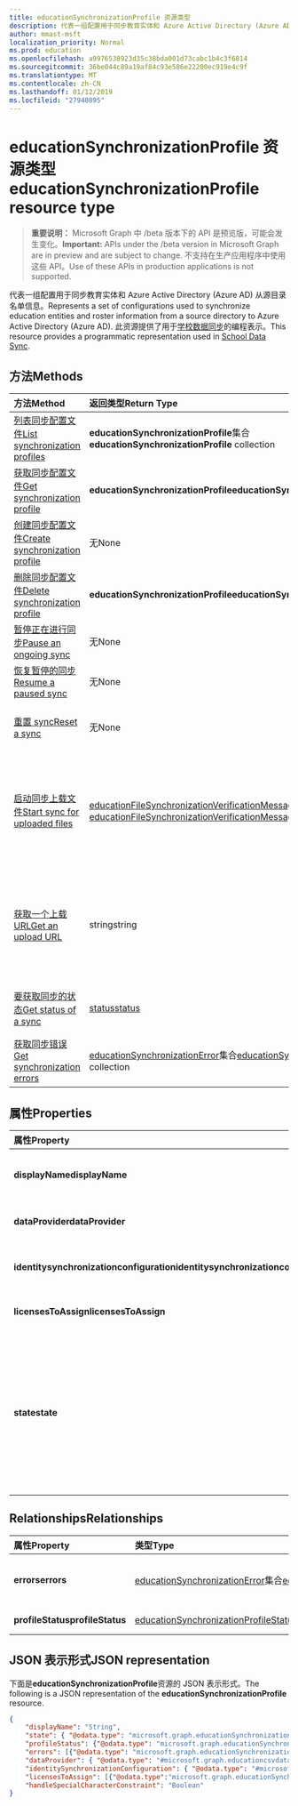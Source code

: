 ```yaml
---
title: educationSynchronizationProfile 资源类型
description: 代表一组配置用于同步教育实体和 Azure Active Directory (Azure AD) 从源目录名单信息。 此资源提供了用于学校数据同步的编程表示。
author: mmast-msft
localization_priority: Normal
ms.prod: education
ms.openlocfilehash: a9976538923d35c38bda001d73cabc1b4c3f6814
ms.sourcegitcommit: 36be044c89a19af84c93e586e22200ec919e4c9f
ms.translationtype: MT
ms.contentlocale: zh-CN
ms.lasthandoff: 01/12/2019
ms.locfileid: "27940895"
---
```

# <a name="educationsynchronizationprofile-resource-type"></a><span data-ttu-id="3ca5b-104">educationSynchronizationProfile 资源类型</span><span class="sxs-lookup"><span data-stu-id="3ca5b-104">educationSynchronizationProfile resource type</span></span>

> <span data-ttu-id="3ca5b-105">**重要说明：** Microsoft Graph 中 /beta 版本下的 API 是预览版，可能会发生变化。</span><span class="sxs-lookup"><span data-stu-id="3ca5b-105">**Important:** APIs under the /beta version in Microsoft Graph are in preview and are subject to change.</span></span> <span data-ttu-id="3ca5b-106">不支持在生产应用程序中使用这些 API。</span><span class="sxs-lookup"><span data-stu-id="3ca5b-106">Use of these APIs in production applications is not supported.</span></span>

<span data-ttu-id="3ca5b-107">代表一组配置用于同步教育实体和 Azure Active Directory (Azure AD) 从源目录名单信息。</span><span class="sxs-lookup"><span data-stu-id="3ca5b-107">Represents a set of configurations used to synchronize education entities and roster information from a source directory to Azure Active Directory (Azure AD).</span></span> <span data-ttu-id="3ca5b-108">此资源提供了用于[学校数据同步](https://sds.microsoft.com)的编程表示。</span><span class="sxs-lookup"><span data-stu-id="3ca5b-108">This resource provides a programmatic representation used in [School Data Sync](https://sds.microsoft.com).</span></span>

## <a name="methods"></a><span data-ttu-id="3ca5b-109">方法</span><span class="sxs-lookup"><span data-stu-id="3ca5b-109">Methods</span></span>

| <span data-ttu-id="3ca5b-110">方法</span><span class="sxs-lookup"><span data-stu-id="3ca5b-110">Method</span></span> | <span data-ttu-id="3ca5b-111">返回类型</span><span class="sxs-lookup"><span data-stu-id="3ca5b-111">Return Type</span></span> | <span data-ttu-id="3ca5b-112">说明</span><span class="sxs-lookup"><span data-stu-id="3ca5b-112">Description</span></span> |
|:-|:-|:-|
| [<span data-ttu-id="3ca5b-113">列表同步配置文件</span><span class="sxs-lookup"><span data-stu-id="3ca5b-113">List synchronization profiles</span></span>](../api/educationsynchronizationprofile-list.md) | <span data-ttu-id="3ca5b-114">**educationSynchronizationProfile**集合</span><span class="sxs-lookup"><span data-stu-id="3ca5b-114">**educationSynchronizationProfile** collection</span></span> | <span data-ttu-id="3ca5b-115">获取为租户中的所有同步配置文件的列表。</span><span class="sxs-lookup"><span data-stu-id="3ca5b-115">Get a list of all the synchronization profiles in the tenant.</span></span> |
| [<span data-ttu-id="3ca5b-116">获取同步配置文件</span><span class="sxs-lookup"><span data-stu-id="3ca5b-116">Get synchronization profile</span></span>](../api/educationsynchronizationprofile-get.md) | <span data-ttu-id="3ca5b-117">**educationSynchronizationProfile**</span><span class="sxs-lookup"><span data-stu-id="3ca5b-117">**educationSynchronizationProfile**</span></span> | <span data-ttu-id="3ca5b-118">检索给定的配置文件标识符特定配置文件。</span><span class="sxs-lookup"><span data-stu-id="3ca5b-118">Retrieve a specific profile given the profile identifier.</span></span> |
| [<span data-ttu-id="3ca5b-119">创建同步配置文件</span><span class="sxs-lookup"><span data-stu-id="3ca5b-119">Create synchronization profile</span></span>](../api/educationsynchronizationprofile-post.md) | <span data-ttu-id="3ca5b-120">无</span><span class="sxs-lookup"><span data-stu-id="3ca5b-120">None</span></span> | <span data-ttu-id="3ca5b-121">创建一个新的同步配置文件。</span><span class="sxs-lookup"><span data-stu-id="3ca5b-121">Create a new synchronization profile.</span></span> |
| [<span data-ttu-id="3ca5b-122">删除同步配置文件</span><span class="sxs-lookup"><span data-stu-id="3ca5b-122">Delete synchronization profile</span></span>](../api/educationsynchronizationprofile-delete.md) | <span data-ttu-id="3ca5b-123">**educationSynchronizationProfile**</span><span class="sxs-lookup"><span data-stu-id="3ca5b-123">**educationSynchronizationProfile**</span></span> | <span data-ttu-id="3ca5b-124">删除特定的配置文件给定的配置文件标识符。</span><span class="sxs-lookup"><span data-stu-id="3ca5b-124">Delete a specific profile given the profile identifier.</span></span> |
| [<span data-ttu-id="3ca5b-125">暂停正在进行同步</span><span class="sxs-lookup"><span data-stu-id="3ca5b-125">Pause an ongoing sync</span></span>](../api/educationsynchronizationprofile-pause.md) | <span data-ttu-id="3ca5b-126">无</span><span class="sxs-lookup"><span data-stu-id="3ca5b-126">None</span></span> | <span data-ttu-id="3ca5b-127">暂停正在进行的同步。</span><span class="sxs-lookup"><span data-stu-id="3ca5b-127">Pause an ongoing synchronization.</span></span> |
| [<span data-ttu-id="3ca5b-128">恢复暂停的同步</span><span class="sxs-lookup"><span data-stu-id="3ca5b-128">Resume a paused sync</span></span>](../api/educationsynchronizationprofile-resume.md) | <span data-ttu-id="3ca5b-129">无</span><span class="sxs-lookup"><span data-stu-id="3ca5b-129">None</span></span> | <span data-ttu-id="3ca5b-130">恢复暂停的同步。</span><span class="sxs-lookup"><span data-stu-id="3ca5b-130">Resume a paused synchronization.</span></span> |
| [<span data-ttu-id="3ca5b-131">重置 sync</span><span class="sxs-lookup"><span data-stu-id="3ca5b-131">Reset a sync</span></span>](../api/educationsynchronizationprofile-reset.md) | <span data-ttu-id="3ca5b-132">无</span><span class="sxs-lookup"><span data-stu-id="3ca5b-132">None</span></span> | <span data-ttu-id="3ca5b-133">重置配置文件的状态，并重新启动同步。</span><span class="sxs-lookup"><span data-stu-id="3ca5b-133">Reset the state of the profile and restart synchronization.</span></span> |
| [<span data-ttu-id="3ca5b-134">启动同步上载文件</span><span class="sxs-lookup"><span data-stu-id="3ca5b-134">Start sync for uploaded files</span></span>](../api/educationsynchronizationprofile-start.md) | <span data-ttu-id="3ca5b-135">[educationFileSynchronizationVerificationMessage](educationfilesynchronizationverificationmessage.md)集合</span><span class="sxs-lookup"><span data-stu-id="3ca5b-135">[educationFileSynchronizationVerificationMessage](educationfilesynchronizationverificationmessage.md) collection</span></span>| <span data-ttu-id="3ca5b-136">验证已上载的源文件，并启动同步。</span><span class="sxs-lookup"><span data-stu-id="3ca5b-136">Verify the uploaded source files and start synchronization.</span></span> <span data-ttu-id="3ca5b-137">应用仅数据提供程序何时[educationCsvDataProvider](educationcsvdataprovider.md)。</span><span class="sxs-lookup"><span data-stu-id="3ca5b-137">Applies only when the data provider is [educationCsvDataProvider](educationcsvdataprovider.md).</span></span> |
| [<span data-ttu-id="3ca5b-138">获取一个上载 URL</span><span class="sxs-lookup"><span data-stu-id="3ca5b-138">Get an upload URL</span></span>](../api/educationsynchronizationprofile-uploadurl.md) | <span data-ttu-id="3ca5b-139">string</span><span class="sxs-lookup"><span data-stu-id="3ca5b-139">string</span></span> | <span data-ttu-id="3ca5b-140">返回要上载 CSV 数据文件的短期 URL。</span><span class="sxs-lookup"><span data-stu-id="3ca5b-140">Return the short-lived URL to upload CSV data files.</span></span> <span data-ttu-id="3ca5b-141">应用仅数据提供程序何时[educationCsvDataProvider](educationcsvdataprovider.md)。</span><span class="sxs-lookup"><span data-stu-id="3ca5b-141">Applies only when the data provider is [educationCsvDataProvider](educationcsvdataprovider.md).</span></span> |
| [<span data-ttu-id="3ca5b-142">要获取同步的状态</span><span class="sxs-lookup"><span data-stu-id="3ca5b-142">Get status of a sync</span></span>](../api/educationsynchronizationprofilestatus-get.md) | [<span data-ttu-id="3ca5b-143">status</span><span class="sxs-lookup"><span data-stu-id="3ca5b-143">status</span></span>](educationsynchronizationprofilestatus.md) | <span data-ttu-id="3ca5b-144">返回一个特定的同步配置文件的状态。</span><span class="sxs-lookup"><span data-stu-id="3ca5b-144">Return the status of a specific synchronization profile.</span></span> |
| [<span data-ttu-id="3ca5b-145">获取同步错误</span><span class="sxs-lookup"><span data-stu-id="3ca5b-145">Get synchronization errors</span></span>](../api/educationsynchronizationerrors-get.md) | <span data-ttu-id="3ca5b-146">[educationSynchronizationError](educationsynchronizationerror.md)集合</span><span class="sxs-lookup"><span data-stu-id="3ca5b-146">[educationSynchronizationError](educationsynchronizationerror.md) collection</span></span>| <span data-ttu-id="3ca5b-147">获取所有同步过程中生成的错误。</span><span class="sxs-lookup"><span data-stu-id="3ca5b-147">Get all the errors generated during synchronization.</span></span> |

## <a name="properties"></a><span data-ttu-id="3ca5b-148">属性</span><span class="sxs-lookup"><span data-stu-id="3ca5b-148">Properties</span></span>

| <span data-ttu-id="3ca5b-149">属性</span><span class="sxs-lookup"><span data-stu-id="3ca5b-149">Property</span></span> | <span data-ttu-id="3ca5b-150">类型</span><span class="sxs-lookup"><span data-stu-id="3ca5b-150">Type</span></span> | <span data-ttu-id="3ca5b-151">Description</span><span class="sxs-lookup"><span data-stu-id="3ca5b-151">Description</span></span> |
|:-|:-|:-|
| <span data-ttu-id="3ca5b-152">**displayName**</span><span class="sxs-lookup"><span data-stu-id="3ca5b-152">**displayName**</span></span> | <span data-ttu-id="3ca5b-153">string</span><span class="sxs-lookup"><span data-stu-id="3ca5b-153">string</span></span> |  <span data-ttu-id="3ca5b-154">配置文件的同步标识名称。</span><span class="sxs-lookup"><span data-stu-id="3ca5b-154">Name of the configuration profile for syncing identities.</span></span>         |
| <span data-ttu-id="3ca5b-155">**dataProvider**</span><span class="sxs-lookup"><span data-stu-id="3ca5b-155">**dataProvider**</span></span> | [<span data-ttu-id="3ca5b-156">educationSynchronizationDataProvider</span><span class="sxs-lookup"><span data-stu-id="3ca5b-156">educationSynchronizationDataProvider</span></span>](educationsynchronizationdataprovider.md) |  <span data-ttu-id="3ca5b-157">用于配置文件数据提供程序。</span><span class="sxs-lookup"><span data-stu-id="3ca5b-157">The data provider used for the profile.</span></span>         |
| <span data-ttu-id="3ca5b-158">**identitysynchronizationconfiguration**</span><span class="sxs-lookup"><span data-stu-id="3ca5b-158">**identitysynchronizationconfiguration**</span></span> | [<span data-ttu-id="3ca5b-159">educationIdentitySynchronizationConfiguration</span><span class="sxs-lookup"><span data-stu-id="3ca5b-159">educationIdentitySynchronizationConfiguration</span></span>](educationidentitysynchronizationconfiguration.md) | <span data-ttu-id="3ca5b-160">标识[创建](educationidentitycreationconfiguration.md)或[匹配](educationidentitymatchingconfiguration.md)配置。</span><span class="sxs-lookup"><span data-stu-id="3ca5b-160">Identity [creation](educationidentitycreationconfiguration.md) or [matching](educationidentitymatchingconfiguration.md) configuration .</span></span>        |
| <span data-ttu-id="3ca5b-161">**licensesToAssign**</span><span class="sxs-lookup"><span data-stu-id="3ca5b-161">**licensesToAssign**</span></span> | <span data-ttu-id="3ca5b-162">[educationSynchronizationLicenseAssignment](educationsynchronizationlicenseassignment.md)集合</span><span class="sxs-lookup"><span data-stu-id="3ca5b-162">[educationSynchronizationLicenseAssignment](educationsynchronizationlicenseassignment.md) collection</span></span>|  <span data-ttu-id="3ca5b-163">许可证安装配置。</span><span class="sxs-lookup"><span data-stu-id="3ca5b-163">License setup configuration.</span></span>        |
| <span data-ttu-id="3ca5b-164">**state**</span><span class="sxs-lookup"><span data-stu-id="3ca5b-164">**state**</span></span> | <span data-ttu-id="3ca5b-165">string</span><span class="sxs-lookup"><span data-stu-id="3ca5b-165">string</span></span> |  <span data-ttu-id="3ca5b-166">配置文件的状态。</span><span class="sxs-lookup"><span data-stu-id="3ca5b-166">The state of the profile.</span></span> <span data-ttu-id="3ca5b-167">可取值为：`provisioning`、`provisioned`、`provisioningFailed`、`deleting`、`deletionFailed`。</span><span class="sxs-lookup"><span data-stu-id="3ca5b-167">Possible values are: `provisioning`, `provisioned`, `provisioningFailed`, `deleting`, `deletionFailed`.</span></span>          |

## <a name="relationships"></a><span data-ttu-id="3ca5b-168">Relationships</span><span class="sxs-lookup"><span data-stu-id="3ca5b-168">Relationships</span></span>

| <span data-ttu-id="3ca5b-169">属性</span><span class="sxs-lookup"><span data-stu-id="3ca5b-169">Property</span></span> | <span data-ttu-id="3ca5b-170">类型</span><span class="sxs-lookup"><span data-stu-id="3ca5b-170">Type</span></span> | <span data-ttu-id="3ca5b-171">Description</span><span class="sxs-lookup"><span data-stu-id="3ca5b-171">Description</span></span> |
|:-|:-|:-|
| <span data-ttu-id="3ca5b-172">**errors**</span><span class="sxs-lookup"><span data-stu-id="3ca5b-172">**errors**</span></span> | <span data-ttu-id="3ca5b-173">[educationSynchronizationError](educationsynchronizationerror.md)集合</span><span class="sxs-lookup"><span data-stu-id="3ca5b-173">[educationSynchronizationError](educationsynchronizationerror.md) collection</span></span>| <span data-ttu-id="3ca5b-174">与此同步配置文件关联的所有错误。</span><span class="sxs-lookup"><span data-stu-id="3ca5b-174">All errors associated with this synchronization profile.</span></span> |
| <span data-ttu-id="3ca5b-175">**profileStatus**</span><span class="sxs-lookup"><span data-stu-id="3ca5b-175">**profileStatus**</span></span> | [<span data-ttu-id="3ca5b-176">educationSynchronizationProfileStatus</span><span class="sxs-lookup"><span data-stu-id="3ca5b-176">educationSynchronizationProfileStatus</span></span>](educationsynchronizationprofilestatus.md) | <span data-ttu-id="3ca5b-177">同步状态。</span><span class="sxs-lookup"><span data-stu-id="3ca5b-177">The synchronization status.</span></span> |

## <a name="json-representation"></a><span data-ttu-id="3ca5b-178">JSON 表示形式</span><span class="sxs-lookup"><span data-stu-id="3ca5b-178">JSON representation</span></span>
<span data-ttu-id="3ca5b-179">下面是**educationSynchronizationProfile**资源的 JSON 表示形式。</span><span class="sxs-lookup"><span data-stu-id="3ca5b-179">The following is a JSON representation of the **educationSynchronizationProfile** resource.</span></span>

<!-- {
  "blockType": "resource",
  "optionalProperties": [

  ],
  "@odata.type": "#microsoft.graph.educationSynchronizationProfile"
}-->

```json
{
    "displayName": "String",
    "state": { "@odata.type": "microsoft.graph.educationSynchronizationProfileState" },
    "profileStatus": {"@odata.type": "microsoft.graph.educationSynchronizationProfileStatus"},
    "errors": [{"@odata.type": "microsoft.graph.educationSynchronizationProfileStatus" }],
    "dataProvider": { "@odata.type": "#microsoft.graph.educationcsvdataprovider" },
    "identitySynchronizationConfiguration": { "@odata.type": "#microsoft.graph.educationIdentitySynchronizationConfiguration" },
    "licensesToAssign": [{"@odata.type":"microsoft.graph.educationSynchronizationLicenseAssignment"}],
    "handleSpecialCharacterConstraint": "Boolean"
}
```
